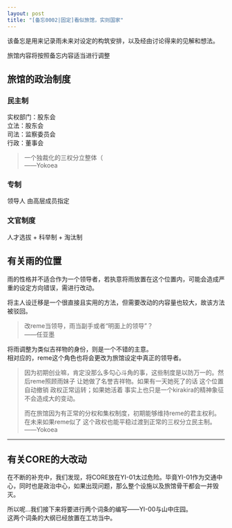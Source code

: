 ```yaml
---
layout: post
title: "[备忘0002|固定]看似旅馆，实则国家"
---
```



<p>该备忘是用来记录雨未来对设定的构筑安排，以及经由讨论得来的见解和想法。</p><p>旅馆内容将按照备忘内容适当进行调整</p><h2>旅馆的政治制度</h2><h3>民主制</h3><p>实权部门：股东会<br>立法：股东会<br>司法：监察委员会<br>行政：董事会</p><blockquote>一个独裁化的三权分立整体（<br>——Yokoea</blockquote><h3>专制</h3><p>领导人 由高层成员指定</p><h3>文官制度</h3><p>人才选拔 + 科举制 + 淘汰制</p><h2>有关雨的位置</h2><p>雨的性格并不适合作为一个领导者，若执意将雨放置在这个位置内，可能会造成严重的设定方向错误，需进行改动。</p><p>将主人设迁移是一个很直接且实用的方法，但需要改动的内容量也较大，故该方法被驳回。</p><blockquote>改reme当领导，雨当副手或者“明面上的领导”？<br>——任亚墨</blockquote><p>将雨调整为类似吉祥物的身份，则是一个不错的主意。<br>相对应的，reme这个角色也将会更改为旅馆设定中真正的领导者。</p><blockquote><p>因为初期创业嘛，肯定没那么多勾心斗角的事，这些制度是以防万一的。然后reme照顾雨妹子 让她做了名誉吉祥物。如果有一天她死了的话 这个位置自动撤销 政权正常运转；如果她活着 事实上也只是一个kirakira的精神象征 不会造成大的变动。</p><p>而在旅馆因为有正常的分权和集权制度，初期能够维持reme的君主权利。在未来如果reme似了 这个政权也能平稳过渡到正常的三权分立民主制。<br>——Yokoea</p></blockquote><hr><h2>有关CORE的大改动</h2><p>在不断的补充中，我们发现，将CORE放在YI-01太过危险。毕竟YI-01作为交通中心，同时也是政治中心，如果出现问题，那么整个设施以及旅馆骨干都会一并毁灭。</p><p>所以呢…我们接下来将要进行两个词条的编写——YI-00与山中庄园。<br>这两个词条的大纲已经放置在工坊当中。</p>
